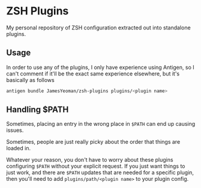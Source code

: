 # ZSH Plugins

My personal repository of ZSH configuration extracted out into standalone plugins.

## Usage

In order to use any of the plugins, I only have experience using Antigen, so I can't comment if it'll be the exact same experience
elsewhere, but it's basically as follows

```zsh
antigen bundle JamesYeoman/zsh-plugins plugins/<plugin name>
```

## Handling $PATH

Sometimes, placing an entry in the wrong place in `$PATH` can end up causing issues.

Sometimes, people are just really picky about the order that things are loaded in.

Whatever your reason, you don't have to worry about these plugins configuring `$PATH` without your explicit request. If you just want things to just
work, and there are `$PATH` updates that are needed for a specific plugin, then you'll need to add `plugins/path/<plugin name>` to your plugin config.
